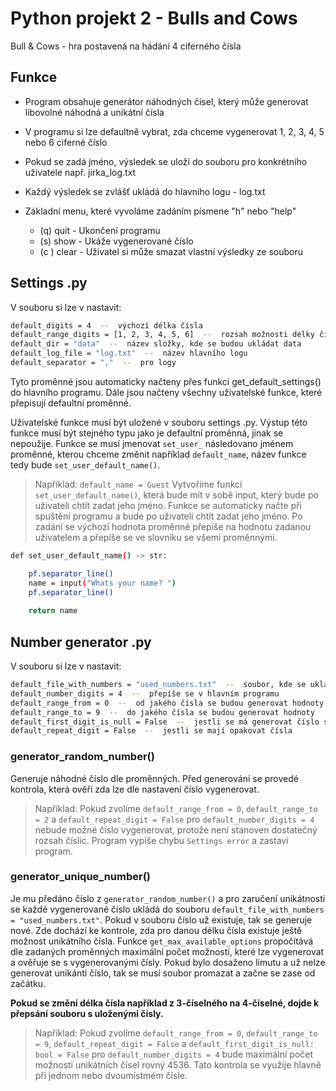 
# Python projekt 2 - Bulls and Cows

Bull & Cows - hra postavená na hádání 4 ciferného čísla

## Funkce

- Program obsahuje generátor náhodných čísel, který může generovat libovolné náhodná a unikátní čísla
- V programu si lze defaultně vybrat, zda chceme vygenerovat 1, 2, 3, 4, 5 nebo 6 ciferné číslo
- Pokud se zadá jméno, výsledek se uloží do souboru pro konkrétního uživatele např. jirka_log.txt
- Každý výsledek se zvlášť ukládá do hlavního logu - log.txt

- Základní menu, které vyvoláme zadáním písmene "h" nebo "help"
    - (q) quit - Ukončení programu
    - (s) show - Ukáže vygenerované číslo
    - (c ) clear -  Uživatel si může smazat vlastní výsledky ze souboru

## Settings .py

V souboru si lze v nastavit:
```sh
default_digits = 4  --  výchozí délka čísla
default_range_digits = [1, 2, 3, 4, 5, 6]  --  rozsah možnosti délky čísla
default_dir = "data"  --  název složky, kde se budou ukládat data
default_log_file = "log.txt"  --  název hlavního logu
default_separator = ","  --  pro logy
```

Tyto proměnné jsou automaticky načteny přes funkci get_default_settings() do hlavního programu.
Dále jsou načteny všechny uživatelské funkce, které přepisují defaultní proměnné.

Uživatelské funkce musí být uložené v souboru settings .py.
Výstup této funkce musí být stejného typu jako je defaultní proměnná, jinak se nepoužije.
Funkce se musí jmenovat `set_user_` následovano jménem proměnné, kterou chceme změnit například
`default_name`, název funkce tedy bude `set_user_default_name()`.

>Například:
>`default_name = Guest`
>Vytvoříme funkci `set_user_default_name()`, která bude mít v sobě input, který bude
>po uživateli chtít zadat jeho jméno. Funkce se automaticky načte při spuštění programu
>a bude po uživateli chtít zadat jeho jméno. Po zadání se výchozí hodnota proměnné
>přepíše na hodnotu zadanou uživatelem a přepíše se ve slovníku se všemi proměnnými.

```sh
def set_user_default_name() -> str:

    pf.separator_line()
    name = input("Whats your name? ")
    pf.separator_line()
    
    return name
```

## Number generator .py

V souboru si lze v nastavit:
```sh
default_file_with_numbers = "used_numbers.txt"  --  soubor, kde se ukládájí vygenerované čísla
default_number_digits = 4  --  přepíše se v hlavním programu
default_range_from = 0  --  od jakého čísla se budou generovat hodnoty
default_range_to = 9  --  do jakého čísla se budou generovat hodnoty
default_first_digit_is_null = False  --  jestli se má generovat číslo s nulou na začátku
default_repeat_digit = False  --  jestli se mají opakovat čísla
```

### generator_random_number()

Generuje náhodné číslo dle proměnných. Před generování se provedé kontrola, která ověří
zda lze dle nastavení číslo vygenerovat.

>Například:
>Pokud zvolíme `default_range_from = 0`, `default_range_to = 2` a `default_repeat_digit = False` pro 
>`default_number_digits = 4` nebude možné číslo vygenerovat, protože není stanoven dostatečný rozsah číslic.
>Program vypíše chybu `Settings error` a zastaví program.

### generator_unique_number()

Je mu předáno číslo z `generator_random_number()` a pro zaručení unikátnosti se každé vygenerované číslo
ukládá do souboru `default_file_with_numbers = "used_numbers.txt"`. Pokud v souboru číslo už existuje, tak
se generuje nové. Zde dochází ke kontrole, zda pro danou délku čísla existuje ještě možnost unikátního čísla.
Funkce `get_max_available_options` propočítává dle zadaných proměnných maximální počet možností, které lze
vygenerovat a ověřuje se s vygenerovanými čísly. Pokud bylo dosaženo limutu a už nelze generovat unikántí
číslo, tak se musí soubor promazat a začne se zase od začátku.

**Pokud se změní délka čísla například z 3-číselného na 4-číselné, dojde k přepsání souboru s uloženými čísly.**

>Například:
>Pokud zvolíme `default_range_from = 0`, `default_range_to = 9`, `default_repeat_digit = False` a
>`default_first_digit_is_null: bool = False` pro `default_number_digits = 4` bude maximální počet možnosti
>unikátních čísel rovný 4536. Tato kontrola se využije hlavně při jednom nebo dvoumístmém čísle.
